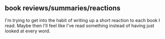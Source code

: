 ## book reviews/summaries/reactions

I'm trying to get into the habit of writing up a short reaction to each book I read. Maybe then I'll feel like I've read something instead of having just looked at every word.